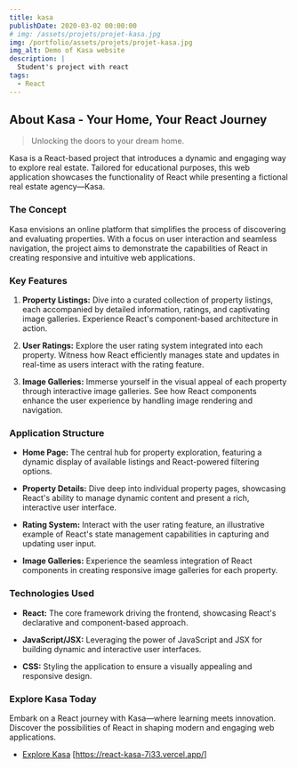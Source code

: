 ```yaml
---
title: kasa
publishDate: 2020-03-02 00:00:00
# img: /assets/projets/projet-kasa.jpg
img: /portfolio/assets/projets/projet-kasa.jpg
img_alt: Demo of Kasa website
description: |
  Student's project with react
tags:
  - React
---
```


## About Kasa - Your Home, Your React Journey

> Unlocking the doors to your dream home.

Kasa is a React-based project that introduces a dynamic and engaging way to explore real estate. Tailored for educational purposes, this web application showcases the functionality of React while presenting a fictional real estate agency—Kasa.

### The Concept

Kasa envisions an online platform that simplifies the process of discovering and evaluating properties. With a focus on user interaction and seamless navigation, the project aims to demonstrate the capabilities of React in creating responsive and intuitive web applications.

### Key Features

1. **Property Listings:** Dive into a curated collection of property listings, each accompanied by detailed information, ratings, and captivating image galleries. Experience React's component-based architecture in action.

2. **User Ratings:** Explore the user rating system integrated into each property. Witness how React efficiently manages state and updates in real-time as users interact with the rating feature.

3. **Image Galleries:** Immerse yourself in the visual appeal of each property through interactive image galleries. See how React components enhance the user experience by handling image rendering and navigation.

### Application Structure

- **Home Page:** The central hub for property exploration, featuring a dynamic display of available listings and React-powered filtering options.

- **Property Details:** Dive deep into individual property pages, showcasing React's ability to manage dynamic content and present a rich, interactive user interface.

- **Rating System:** Interact with the user rating feature, an illustrative example of React's state management capabilities in capturing and updating user input.

- **Image Galleries:** Experience the seamless integration of React components in creating responsive image galleries for each property.

### Technologies Used

- **React:** The core framework driving the frontend, showcasing React's declarative and component-based approach.

- **JavaScript/JSX:** Leveraging the power of JavaScript and JSX for building dynamic and interactive user interfaces.

- **CSS:** Styling the application to ensure a visually appealing and responsive design.

### Explore Kasa Today

Embark on a React journey with Kasa—where learning meets innovation. Discover the possibilities of React in shaping modern and engaging web applications.

- [Explore Kasa](#) [https://react-kasa-7i33.vercel.app/]
